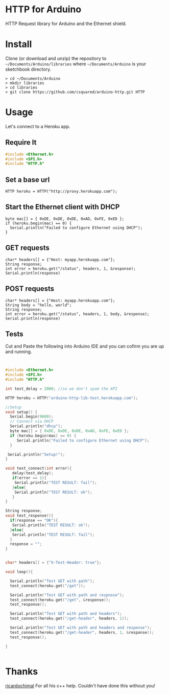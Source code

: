 # HTTP for Arduino

HTTP Request library for Arduino and the Ethernet shield.

# Install

Clone (or download and unzip) the repository to `~/Documents/Arduino/libraries`
where `~/Documents/Arduino` is your sketchbook directory.

    > cd ~/Documents/Arduino
    > mkdir libraries
    > cd libraries
    > git clone https://github.com/csquared/arduino-http.git HTTP

# Usage

Let's connect to a Heroku app.

## Require It

```c++
#include <Ethernet.h>
#include <SPI.h>
#include "HTTP.h"
```

## Set a base url

    HTTP heroku = HTTP("http://proxy.herokuapp.com");

## Start the Ethernet client with DHCP

    byte mac[] = { 0xDE, 0xDE, 0xDE, 0xAD, 0xFE, 0xED };
    if (heroku.begin(mac) == 0) {
      Serial.println("Failed to configure Ethernet using DHCP");
    }

## GET requests

    char* headers[] = {"Host: myapp.herokuapp.com"};
    String response;
    int error = heroku.get("/status", headers, 1, &response);
    Serial.println(response)


## POST requests

    char* headers[] = {"Host: myapp.herokuapp.com"};
    String body = "hello, world";
    String response;
    int error = heroku.get("/status", headers, 1, body, &response);
    Serial.println(response)

## Tests

Cut and Paste the following into Arduino IDE and you can cofirm you are up and running.

```c


#include <Ethernet.h>
#include <SPI.h>
#include "HTTP.h"

int test_delay = 2000; //so we don't spam the API

HTTP heroku = HTTP("arduino-http-lib-test.herokuapp.com");

//Setup
void setup() {
  Serial.begin(9600);
  // Connect via DHCP
  Serial.println("dhcp");
  byte mac[] = { 0xDE, 0xDE, 0xDE, 0xAD, 0xFE, 0xED };
  if (heroku.begin(mac) == 0) {
     Serial.println("Failed to configure Ethernet using DHCP");
  }

 Serial.println("Setup!");
}

void test_connect(int error){
   delay(test_delay);
   if(error == 1){
    Serial.println("TEST RESULT: fail");
   }else{
    Serial.println("TEST RESULT: ok");
   }
}

String response;
void test_response(){
  if(response == "OK"){
   Serial.println("TEST RESULT: ok");
  }else{
   Serial.println("TEST RESULT: fail");
  }
  response = "";
}


char* headers[] = {"X-Test-Header: true"};

void loop(){

  Serial.println("Test GET with path");
  test_connect(heroku.get("/get"));

  Serial.println("Test GET with path and respnose");
  test_connect(heroku.get("/get", &response));
  test_response();

  Serial.println("Test GET with path and headers");
  test_connect(heroku.get("/get-header", headers, 1));

  Serial.println("Test GET with path and headers and response");
  test_connect(heroku.get("/get-header", headers, 1, &response));
  test_response();

}



```

# Thanks

[ricardochimal](https://github.com/ricardochimal) For all his c++ help.  Couldn't have done this without you!
